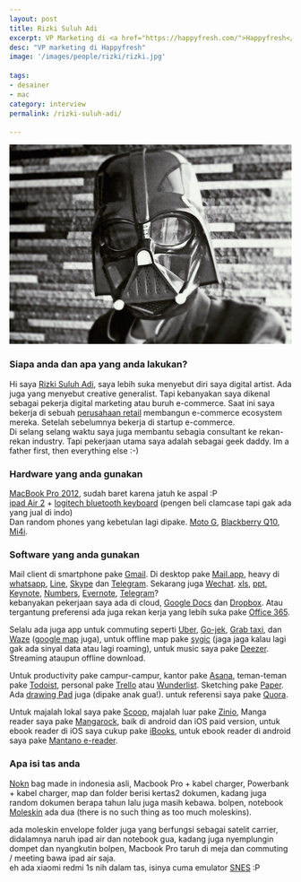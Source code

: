 ```yaml
---
layout: post
title: Rizki Suluh Adi
excerpt: VP Marketing di <a href="https://happyfresh.com/">Happyfresh</a>
desc: "VP marketing di Happyfresh"
image: '/images/people/rizki/rizki.jpg'

tags:
- desainer
- mac
category: interview
permalink: /rizki-suluh-adi/

---
```


![Rizki Suluh adi](/images/people/rizki/rizki.jpg)


### Siapa anda dan apa yang anda lakukan?
Hi saya [Rizki Suluh Adi](https://twitter.com/rizkisuluhadi), saya lebih suka menyebut diri saya digital artist. Ada juga yang menyebut creative generalist. Tapi kebanyakan saya dikenal sebagai pekerja digital marketing atau buruh e-commerce. Saat ini saya bekerja di sebuah [perusahaan retail](http://erafone.com/) membangun e-commerce ecosystem mereka. Setelah sebelumnya bekerja di startup e-commerce.    
Di selang selang waktu saya juga membantu sebagia consultant ke rekan-rekan industry. Tapi pekerjaan utama saya adalah sebagai geek daddy. Im a father first, then everything else :-)

### Hardware yang anda gunakan
[MacBook Pro 2012](https://support.apple.com/kb/SP649?locale=en_US), sudah baret karena jatuh ke aspal :P   
[ipad Air 2](https://en.wikipedia.org/wiki/IPad_Air_2) + [logitech bluetooth keyboard](https://secure.logitech.com/en-us/tablet-accessories/ipad) (pengen beli clamcase tapi gak ada yang jual di indo)  
Dan random phones yang kebetulan lagi dipake. [Moto G](https://www.motorola.com/us/smartphones/moto-g-2nd-gen/moto-g-2nd-gen.html), [Blackberry Q10](https://en.wikipedia.org/wiki/BlackBerry_Q10), [Mi4i](https://en.wikipedia.org/wiki/Xiaomi_Mi4i).

### Software yang anda gunakan
Mail client di smartphone pake [Gmail](https://www.gmail.com/intl/en_us/mail/help/mobile.html). Di desktop pake [Mail.app](https://www.apple.com/support/mac-apps/mail/), heavy di [whatsapp](https://www.whatsapp.com/), [Line](http://line.me/en/), [Skype](https://www.skype.com/en/) dan [Telegram](https://telegram.org/). Sekarang juga [Wechat](http://www.wechat.com/en/). [xls](https://en.wikipedia.org/?title=Microsoft_Excel), [ppt](https://en.wikipedia.org/wiki/Microsoft_PowerPoint), [Keynote](https://www.apple.com/mac/keynote/), [Numbers](http://www.apple.com/mac/numbers/), [Evernote](https://evernote.com/), [Telegram](https://telegram.org/)?   
kebanyakan pekerjaan saya ada di cloud, [Google Docs](https://www.google.com/docs/about/) dan [Dropbox](https://www.dropbox.com/). Atau tergantung preferensi ada juga rekan kerja yang lebih suka pake [Office 365](https://en.wikipedia.org/wiki/Office_365).

Selalu ada juga app untuk commuting seperti [Uber](https://www.uber.com/), [Go-jek](http://www.go-jek.com/), [Grab taxi](http://grabtaxi.com/), dan [Waze](https://www.waze.com/) ([google map](https://maps.google.com/) juga), untuk offline map pake [sygic](http://www.sygic.com/) (jaga jaga kalau lagi gak ada sinyal data atau lagi roaming), untuk music saya pake [Deezer](http://deezer.com). Streaming ataupun offline download.

Untuk productivity pake campur-campur, kantor pake [Asana](https://asana.com/), teman-teman pake [Todoist](https://en.todoist.com/), personal pake [Trello](https://trello.com/) atau [Wunderlist](https://www.wunderlist.com/). Sketching pake [Paper](https://www.fiftythree.com/paper). Ada [drawing Pad](http://drawingpadapp.com/) juga (dipake anak gua!). untuk referensi saya pake [Quora](https://quora.com/).

Untuk majalah lokal saya pake [Scoop](http://www.getscoop.com/en), majalah luar pake [Zinio](http://www.zinio.com/), Manga reader saya pake [Mangarock](http://www.mangarockapp.com/), baik di android dan iOS paid version, untuk ebook reader di iOS saya cukup pake [iBooks](https://www.apple.com/ibooks/), untuk ebook reader di android saya pake [Mantano e-reader](http://www.mantano.com/).

### Apa isi tas anda
[Nokn](http://noknbag.com) bag made in indonesia asli, Macbook Pro + kabel charger, Powerbank + kabel charger, map dan folder berisi kertas2 dokumen, kadang juga random dokumen berapa tahun lalu juga masih kebawa. bolpen, notebook [Moleskin](http://www.moleskine.com/en/) ada dua (there is no such thing as too much moleskins).

ada moleskin envelope folder juga yang berfungsi sebagai satelit carrier, didalamnya naruh ipad air dan notebook gua, kadang juga nyemplungin dompet dan nyangkutin bolpen, Macbook Pro taruh di meja dan commuting / meeting bawa ipad air saja.<br>
eh ada xiaomi redmi 1s nih dalam tas, isinya cuma emulator [SNES](http://www.emulator-zone.com/doc.php/snes/) :P

